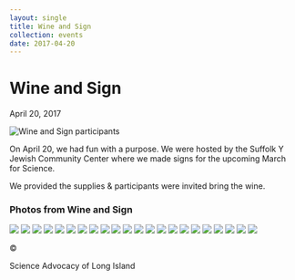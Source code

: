 ```yaml
---
layout: single
title: Wine and Sign
collection: events
date: 2017-04-20
---
```

Wine and Sign
=============

April 20, 2017

![Wine and Sign participants](/assets/images/events/2017/wine-and-sign/wine-and-sign-group.jpg)

On April 20, we had fun with a purpose. We were hosted by the Suffolk Y Jewish Community Center where we made signs for the upcoming March for Science.

We provided the supplies & participants were invited bring the wine.

### Photos from Wine and Sign

[![](/assets/images/events/2017/wine-and-sign/thumb-IMG-2628-34291011542.jpg)](/assets/images/events/2017/wine-and-sign/IMG-2628-34291011542.jpg) [![](/assets/images/events/2017/wine-and-sign/thumb-IMG-2630-34291009272.jpg)](/assets/images/events/2017/wine-and-sign/IMG-2630-34291009272.jpg) [![](/assets/images/events/2017/wine-and-sign/thumb-IMG-2633-34291006472.jpg)](/assets/images/events/2017/wine-and-sign/IMG-2633-34291006472.jpg) [![](/assets/images/events/2017/wine-and-sign/thumb-IMG-2634-34291002612.jpg)](/assets/images/events/2017/wine-and-sign/IMG-2634-34291002612.jpg) [![](/assets/images/events/2017/wine-and-sign/thumb-IMG-2636-34290998412.jpg)](/assets/images/events/2017/wine-and-sign/IMG-2636-34290998412.jpg) [![](/assets/images/events/2017/wine-and-sign/thumb-IMG-2637-34290996202.jpg)](/assets/images/events/2017/wine-and-sign/IMG-2637-34290996202.jpg) [![](/assets/images/events/2017/wine-and-sign/thumb-IMG-2656-34290978212.jpg)](/assets/images/events/2017/wine-and-sign/IMG-2656-34290978212.jpg) [![](/assets/images/events/2017/wine-and-sign/thumb-IMG-2657-33640574663.jpg)](/assets/images/events/2017/wine-and-sign/IMG-2657-33640574663.jpg) [![](/assets/images/events/2017/wine-and-sign/thumb-IMG-2663-33640570593.jpg)](/assets/images/events/2017/wine-and-sign/IMG-2663-33640570593.jpg) [![](/assets/images/events/2017/wine-and-sign/thumb-IMG-2669-34450475285.jpg)](/assets/images/events/2017/wine-and-sign/IMG-2669-34450475285.jpg) [![](/assets/images/events/2017/wine-and-sign/thumb-IMG-2675-34450472585.jpg)](/assets/images/events/2017/wine-and-sign/IMG-2675-34450472585.jpg) [![](/assets/images/events/2017/wine-and-sign/thumb-IMG-2679-34450470145.jpg)](/assets/images/events/2017/wine-and-sign/IMG-2679-34450470145.jpg) [![](/assets/images/events/2017/wine-and-sign/thumb-IMG-2682-34450467535.jpg)](/assets/images/events/2017/wine-and-sign/IMG-2682-34450467535.jpg) [![](/assets/images/events/2017/wine-and-sign/thumb-IMG-2691-33640563043.jpg)](/assets/images/events/2017/wine-and-sign/IMG-2691-33640563043.jpg) [![](/assets/images/events/2017/wine-and-sign/thumb-IMG-2712-34409063216.jpg)](/assets/images/events/2017/wine-and-sign/IMG-2712-34409063216.jpg) [![](/assets/images/events/2017/wine-and-sign/thumb-IMG-2715-34320035341.jpg)](/assets/images/events/2017/wine-and-sign/IMG-2715-34320035341.jpg) [![](/assets/images/events/2017/wine-and-sign/thumb-IMG-2723-34409051346.jpg)](/assets/images/events/2017/wine-and-sign/IMG-2723-34409051346.jpg) [![](/assets/images/events/2017/wine-and-sign/thumb-IMG-2728-33640542253.jpg)](/assets/images/events/2017/wine-and-sign/IMG-2728-33640542253.jpg) [![](/assets/images/events/2017/wine-and-sign/thumb-IMG-2746-34409041346.jpg)](/assets/images/events/2017/wine-and-sign/IMG-2746-34409041346.jpg) [![](/assets/images/events/2017/wine-and-sign/thumb-IMG-2763-33640530223.jpg)](/assets/images/events/2017/wine-and-sign/IMG-2763-33640530223.jpg) [![](/assets/images/events/2017/wine-and-sign/thumb-IMG-2766-34409033176.jpg)](/assets/images/events/2017/wine-and-sign/IMG-2766-34409033176.jpg) [![](/assets/images/events/2017/wine-and-sign/thumb-IMG-2776-34450438225.jpg)](/assets/images/events/2017/wine-and-sign/IMG-2776-34450438225.jpg)

©

Science Advocacy of Long Island

[](mailto:info@scienceadvocacyli.org "Email Us") [](https://www.facebook.com/SciAdvLI "Find Us on Facebook") [](https://twitter.com/SciAdvLI/ "Follow Us on Twitter") [](https://www.youtube.com/channel/UCenQnnpxJDQncPzn0jq9yEQ "Watch Us on YouTube") [](https://www.instagram.com/sciadvli/ "Follow Us on Twitter")
